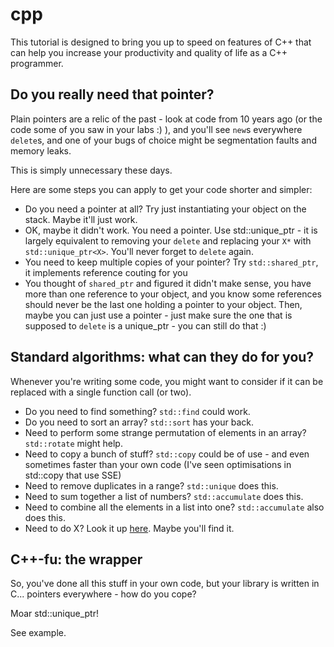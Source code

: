 # cpp

This tutorial is designed to bring you up to speed on features of C++ that can help you increase your productivity and quality of life as a C++ programmer.

## Do you really need that pointer?

Plain pointers are a relic of the past - look at code from 10 years ago (or the code some of you saw in your labs :) ), and you'll see `new`s everywhere `delete`s, and one of your bugs of choice might be segmentation faults and memory leaks.

This is simply unnecessary these days.

Here are some steps you can apply to get your code shorter and simpler:
 - Do you need a pointer at all? Try just instantiating your object on the stack. Maybe it'll just work.
 - OK, maybe it didn't work. You need a pointer. Use std::unique_ptr - it is largely equivalent to removing your `delete` and replacing your `X*` with `std::unique_ptr<X>`. You'll never forget to `delete` again.
 - You need to keep multiple copies of your pointer? Try `std::shared_ptr`, it implements reference couting for you
 - You thought of `shared_ptr` and figured it didn't make sense, you have more than one reference to your object, and you know some references should never be the last one holding a pointer to your object. Then, maybe you can just use a pointer - just make sure the one that is supposed to `delete` is a unique_ptr - you can still do that :)

## Standard algorithms: what can they do for you?

Whenever you're writing some code, you might want to consider if it can be replaced with a single function call (or two).

- Do you need to find something? `std::find` could work.
- Do you need to sort an array? `std::sort` has your back.
- Need to perform some strange permutation of elements in an array? `std::rotate` might help.
- Need to copy a bunch of stuff? `std::copy` could be of use - and even sometimes faster than your own code (I've seen optimisations in std::copy that use SSE)
- Need to remove duplicates in a range? `std::unique` does this.
- Need to sum together a list of numbers? `std::accumulate` does this.
- Need to combine all the elements in a list into one? `std::accumulate` also does this.
- Need to do X? Look it up [here](http://en.cppreference.com/w/cpp/algorithm). Maybe you'll find it.

## C++-fu: the wrapper

So, you've done all this stuff in your own code, but your library is written in C... pointers everywhere - how do you cope?

Moar std::unique_ptr!

See example.
